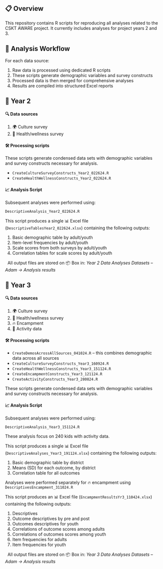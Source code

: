 
<!-- README.md is generated from README.Rmd. Please edit that file -->

## 📋 Overview

This repository contains R scripts for reproducing all analyses related
to the CSKT AWARE project. It currently includes analyses for project
years 2 and 3.

## 🔄 Analysis Workflow

For each data source:

1.  Raw data is processed using dedicated R scripts
2.  These scripts generate demographic variables and survey constructs
3.  Processed data is then merged for comprehensive analyses
4.  Results are compiled into structured Excel reports

## 📅️ Year 2

#### 🔍 Data sources

1.  🌍 Culture survey
2.  🧘 Health/wellness survey

#### 🛠️ Processing scripts

These scripts generate condensed data sets with demographic variables
and survey constructs necessary for analysis.

-   `CreateCultureSurveyConstructs_Year2_022624.R`
-   `CreateHealthWellnessConstructs_Year2_022624.R`

#### 📈 Analysis Script

Subsequent analyses were performed using:​

`DescriptiveAnalysis_Year2_022624.R`

This script produces a single 📊 Excel file
(`DescriptiveTablesYear2_022624.xlsx`) containing the following outputs:

1.  Basic demographic table by adult/youth
2.  Item-level frequencies by adult/youth
3.  Scale scores from both surveys by adult/youth
4.  Correlation tables for scale scores by adult/youth

  All output files are stored on 📦 Box in: *Year 2 Data Analyses
Datasets – Adam -&gt; Analysis results*

## 📅️️ Year 3

#### 🔍 Data sources

1.  🌍 Culture survey
2.  🧘 Health/wellness survey
3.  🔥 Encampment
4.  🥁 Activity data

#### 🛠️ Processing scripts

-   `CreateDemosAcrossAllSources_041024.R` – this combines demographic
    data across all sources
-   `CreateCultureSurveyConstructs_Year3_160924.R`
-   `CreateHealthWellnessConstructs_Year3_151124.R`
-   `CreateEncampmentConstructs_Year3_121124.R`
-   `CreateActivityConstructs_Year3_280824.R`

These scripts generate condensed data sets with demographic variables
and survey constructs necessary for analysis.

#### 📈 Analysis Script

Subsequent analyses were performed using:​

`DescriptiveAnalysis_Year3_151124.R`

These analysis focus on 240 kids with activity data.

This script produces a single 📊 Excel file
(`DescriptiveAnalyses_Year3_191124.xlsx`) containing the following
outputs:

1.  Basic demographic table by district
2.  Means (SD) for each outcome, by district
3.  Correlation table for all outcomes

Analyses were performed separately for 🔥️ encampment using
`DescriptivesEncampment_311024.R`

This script produces an 📊 Excel file
(`EncampmentResultsYr3_110424.xlsx`) containing the following outputs:

1.  Descriptives
2.  Outcome descriptives by pre and post
3.  Outcomes descriptives for youth
4.  Correlations of outcome scores among adults
5.  Correlations of outcomes scores among youth
6.  Item frequencies for adults
7.  Item frequencies for youth

  All output files are stored on 📦 Box in: *Year 3 Data Analyses
Datasets – Adam -&gt; Analysis results*
